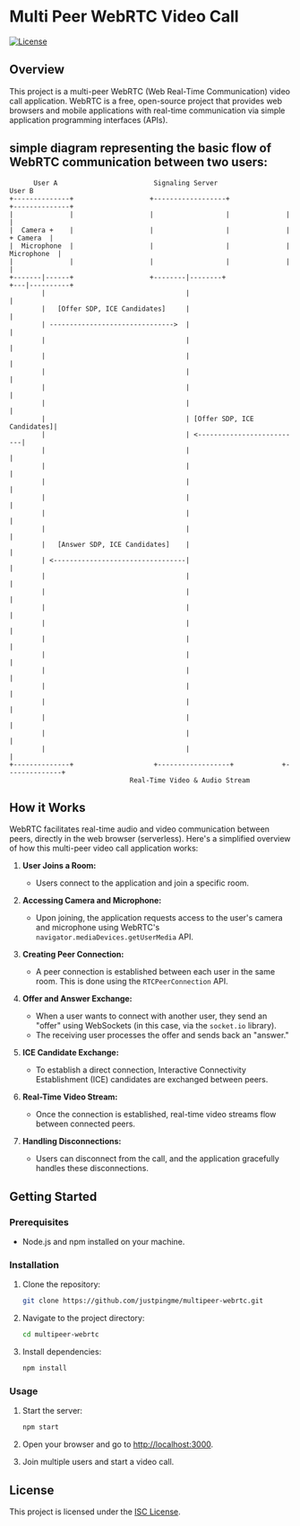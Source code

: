 
# Multi Peer WebRTC Video Call

[![License](https://img.shields.io/badge/License-ISC-blue.svg)](LICENSE)

## Overview

This project is a multi-peer WebRTC (Web Real-Time Communication) video call application. WebRTC is a free, open-source project that provides web browsers and mobile applications with real-time communication via simple application programming interfaces (APIs).


## simple diagram representing the basic flow of WebRTC communication between two users:

          User A                        Signaling Server                     User B
    +--------------+                   +------------------+              +--------------+
    |              |                   |                  |              |              |
    |  Camera +    |                   |                  |              |    + Camera  |
    |  Microphone  |                   |                  |              |  Microphone  |
    |              |                   |                  |              |              |
    +-------|------+                   +--------|--------+               +---|----------+
            |                                   |                            |
            |   [Offer SDP, ICE Candidates]     |                            |
            | ------------------------------->  |                            |
            |                                   |                            |
            |                                   |                            |
            |                                   |                            |
            |                                   |                            |
            |                                   |                            |
            |                                   | [Offer SDP, ICE Candidates]|
            |                                   | <--------------------------|
            |                                   |                            |
            |                                   |                            |
            |                                   |                            |
            |                                   |                            |
            |                                   |                            |
            |                                   |                            |
            |   [Answer SDP, ICE Candidates]    |                            |
            | <---------------------------------|                            |
            |                                   |                            |
            |                                   |                            |
            |                                   |                            |
            |                                   |                            |
            |                                   |                            |
            |                                   |                            |
            |                                   |                            |
            |                                   |                            |
            |                                   |                            |
            |                                   |                            |
            |                                   |                            |
            |                                   |                            |
    +--------------+                    +------------------+            +--------------+
                                  Real-Time Video & Audio Stream


## How it Works
WebRTC facilitates real-time audio and video communication between peers, directly in the web browser (serverless). Here's a simplified overview of how this multi-peer video call application works:

1. **User Joins a Room:**
   - Users connect to the application and join a specific room.

2. **Accessing Camera and Microphone:**
   - Upon joining, the application requests access to the user's camera and microphone using WebRTC's `navigator.mediaDevices.getUserMedia` API.

3. **Creating Peer Connection:**
   - A peer connection is established between each user in the same room. This is done using the `RTCPeerConnection` API.

4. **Offer and Answer Exchange:**
   - When a user wants to connect with another user, they send an "offer" using WebSockets (in this case, via the `socket.io` library).
   - The receiving user processes the offer and sends back an "answer."

5. **ICE Candidate Exchange:**
   - To establish a direct connection, Interactive Connectivity Establishment (ICE) candidates are exchanged between peers.

6. **Real-Time Video Stream:**
   - Once the connection is established, real-time video streams flow between connected peers.

7. **Handling Disconnections:**
   - Users can disconnect from the call, and the application gracefully handles these disconnections.

## Getting Started

### Prerequisites

- Node.js and npm installed on your machine.

### Installation

1. Clone the repository:

    ```bash
    git clone https://github.com/justpingme/multipeer-webrtc.git
    ```

2. Navigate to the project directory:

    ```bash
    cd multipeer-webrtc
    ```

3. Install dependencies:

    ```bash
    npm install
    ```

### Usage

1. Start the server:

    ```bash
    npm start
    ```

2. Open your browser and go to [http://localhost:3000](http://localhost:3000).

3. Join multiple users and start a video call.





## License

This project is licensed under the [ISC License](LICENSE).
